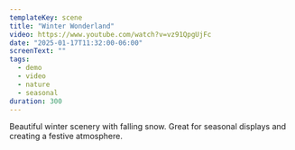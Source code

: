 ```yaml
---
templateKey: scene
title: "Winter Wonderland"
video: https://www.youtube.com/watch?v=vz91QpgUjFc
date: "2025-01-17T11:32:00-06:00"
screenText: ""
tags:
  - demo
  - video
  - nature
  - seasonal
duration: 300
---
```


Beautiful winter scenery with falling snow. Great for seasonal displays and creating a festive atmosphere.